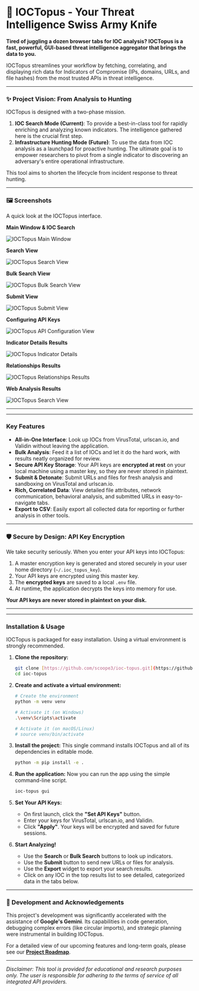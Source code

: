 # 🐙 IOCTopus - Your Threat Intelligence Swiss Army Knife

**Tired of juggling a dozen browser tabs for IOC analysis? IOCTopus is a fast, powerful, GUI-based threat intelligence aggregator that brings the data to you.**

IOCTopus streamlines your workflow by fetching, correlating, and displaying rich data for Indicators of Compromise (IPs, domains, URLs, and file hashes) from the most trusted APIs in threat intelligence.

---

### ✨ Project Vision: From Analysis to Hunting

IOCTopus is designed with a two-phase mission.

1.  **IOC Search Mode (Current)**: To provide a best-in-class tool for rapidly enriching and analyzing known indicators. The intelligence gathered here is the crucial first step.
2.  **Infrastructure Hunting Mode (Future)**: To use the data from IOC analysis as a launchpad for proactive hunting. The ultimate goal is to empower researchers to pivot from a single indicator to discovering an adversary's entire operational infrastructure.

This tool aims to shorten the lifecycle from incident response to threat hunting.

---

### 🖼️ Screenshots

A quick look at the IOCTopus interface.

**Main Window & IOC Search**

![IOCTopus Main Window](./docs/images/main-window.png)



**Search View**

![IOCTopus Search View](./docs/images/search-window.png)



**Bulk Search View**

![IOCTopus Bulk Search View](./docs/images/bulk-search.png)



**Submit View**

![IOCTopus Submit View](./docs/images/submit-window.png)



**Configuring API Keys**

![IOCTopus API Configuration View](./docs/images/set-api-keys-window.png)



**Indicator Details Results**

![IOCTopus Indicator Details](./docs/images/indicator-details-results.png)



**Relationships Results**

![IOCTopus Relationships Results](./docs/images/relationships-results.png)



**Web Analysis Results**

![IOCTopus Search View](./docs/images/web-analysis-results.png)


---

---

### Key Features

-   **All-in-One Interface**: Look up IOCs from VirusTotal, urlscan.io, and Validin without leaving the application.
-   **Bulk Analysis**: Feed it a list of IOCs and let it do the hard work, with results neatly organized for review.
-   **Secure API Key Storage**: Your API keys are **encrypted at rest** on your local machine using a master key, so they are never stored in plaintext.
-   **Submit & Detonate**: Submit URLs and files for fresh analysis and sandboxing on VirusTotal and urlscan.io.
-   **Rich, Correlated Data**: View detailed file attributes, network communication, behavioral analysis, and submitted URLs in easy-to-navigate tabs.
-   **Export to CSV**: Easily export all collected data for reporting or further analysis in other tools.

---

### 🛡️ Secure by Design: API Key Encryption

We take security seriously. When you enter your API keys into IOCTopus:
1.  A master encryption key is generated and stored securely in your user home directory (`~/.ioc_topus_key`).
2.  Your API keys are encrypted using this master key.
3.  The **encrypted keys** are saved to a local `.env` file.
4.  At runtime, the application decrypts the keys into memory for use.

**Your API keys are never stored in plaintext on your disk.**

---

---

### Installation & Usage

IOCTopus is packaged for easy installation. Using a virtual environment is strongly recommended.

1.  **Clone the repository:**
    ```bash
    git clone [https://github.com/scoope3/ioc-topus.git](https://github.com/scoope3/ioc-topus.git)
    cd ioc-topus
    ```

2.  **Create and activate a virtual environment:**
    ```bash
    # Create the environment
    python -m venv venv

    # Activate it (on Windows)
    .\venv\Scripts\activate

    # Activate it (on macOS/Linux)
    # source venv/bin/activate
    ```

3.  **Install the project:**
    This single command installs IOCTopus and all of its dependencies in editable mode.
    ```bash
    python -m pip install -e .
    ```

4.  **Run the application:**
    Now you can run the app using the simple command-line script.
    ```bash
    ioc-topus gui
    ```

5.  **Set Your API Keys:**
    -   On first launch, click the **"Set API Keys"** button.
    -   Enter your keys for VirusTotal, urlscan.io, and Validin.
    -   Click **"Apply"**. Your keys will be encrypted and saved for future sessions.


6.  **Start Analyzing!**
    -   Use the **Search** or **Bulk Search** buttons to look up indicators.
    -   Use the **Submit** button to send new URLs or files for analysis.
    -   Use the **Export** widget to export your search results.
    -   Click on any IOC in the top results list to see detailed, categorized data in the tabs below.

---

### 🚀 Development and Acknowledgements

This project's development was significantly accelerated with the assistance of **Google's Gemini**. Its capabilities in code generation, debugging complex errors (like circular imports), and strategic planning were instrumental in building IOCTopus.

For a detailed view of our upcoming features and long-term goals, please see our [**Project Roadmap**](ROADMAP.md).

---
*Disclaimer: This tool is provided for educational and research purposes only. The user is responsible for adhering to the terms of service of all integrated API providers.*
